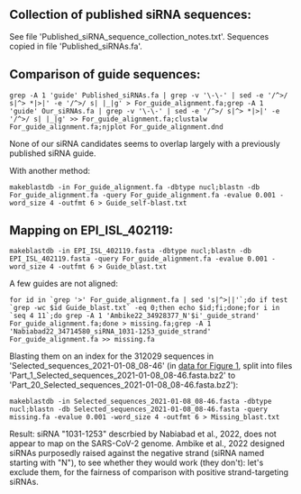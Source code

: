 ## Collection of published siRNA sequences: ##

See file 'Published_siRNA_sequence_collection_notes.txt'. Sequences copied in file 'Published_siRNAs.fa'.

## Comparison of guide sequences:

``grep -A 1 'guide' Published_siRNAs.fa | grep -v '\-\-' | sed -e '/^>/ s|^> *|>|' -e '/^>/ s| |_|g' > For_guide_alignment.fa;grep -A 1 'guide' Our_siRNAs.fa | grep -v '\-\-' | sed -e '/^>/ s|^> *|>|' -e '/^>/ s| |_|g' >> For_guide_alignment.fa;clustalw For_guide_alignment.fa;njplot For_guide_alignment.dnd``

None of our siRNA candidates seems to overlap largely with a previously published siRNA guide.

With another method:

``makeblastdb -in For_guide_alignment.fa -dbtype nucl;blastn -db For_guide_alignment.fa -query For_guide_alignment.fa -evalue 0.001 -word_size 4 -outfmt 6 > Guide_self-blast.txt``


## Mapping on EPI_ISL_402119:

``makeblastdb -in EPI_ISL_402119.fasta -dbtype nucl;blastn -db EPI_ISL_402119.fasta -query For_guide_alignment.fa -evalue 0.001 -word_size 4 -outfmt 6 > Guide_blast.txt``

A few guides are not aligned:

``for id in `grep '>' For_guide_alignment.fa | sed 's|^>||'`;do if test `grep -wc $id Guide_blast.txt` -eq 0;then echo $id;fi;done;for i in `seq 4 11`;do grep -A 1 'Ambike22_34928377_N'$i'_guide_strand' For_guide_alignment.fa;done > missing.fa;grep -A 1 'Nabiabad22_34714580_siRNA_1031-1253_guide_strand' For_guide_alignment.fa >> missing.fa``

Blasting them on an index for the 312029 sequences in 'Selected_sequences_2021-01-08_08-46' (in [data for Figure 1](https://github.com/HKeyHKey/Houbron_et_al_2023/tree/main/Figure_1), split into files 'Part_1_Selected_sequences_2021-01-08_08-46.fasta.bz2' to 'Part_20_Selected_sequences_2021-01-08_08-46.fasta.bz2'):

``makeblastdb -in Selected_sequences_2021-01-08_08-46.fasta -dbtype nucl;blastn -db Selected_sequences_2021-01-08_08-46.fasta -query missing.fa -evalue 0.001 -word_size 4 -outfmt 6 > Missing_blast.txt``

Result: siRNA "1031-1253" descrbied by Nabiabad et al., 2022, does not appear to map on the SARS-CoV-2 genome. Ambike et al., 2022 designed siRNAs purposedly raised against the negative strand (siRNA named starting with "N"), to see whether they would work (they don't): let's exclude them, for the fairness of comparison with positive strand-targeting siRNAs.
